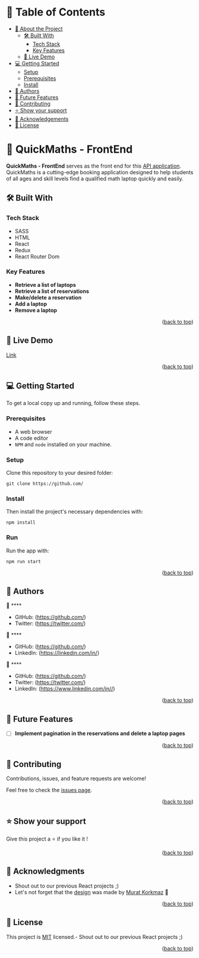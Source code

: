 <a name="readme-top"></a>

# 📗 Table of Contents

- [📖 About the Project](#about-project)
  - [🛠 Built With](#built-with)
    - [Tech Stack](#tech-stack)
    - [Key Features](#key-features)
  - [🚀 Live Demo](#live-demo)
- [💻 Getting Started](#getting-started)
  - [Setup](#setup)
  - [Prerequisites](#prerequisites)
  - [Install](#install)
- [👥 Authors](#authors)
- [🔭 Future Features](#future-features)
- [🤝 Contributing](#contributing)
- [⭐️ Show your support](#support)
- [🙏 Acknowledgements](#acknowledgements)
- [📝 License](#license)

<!-- PROJECT DESCRIPTION -->

# 📖 QuickMaths - FrontEnd <a name="about-project"></a>

**QuickMaths - FrontEnd** serves as the front end for this [API application](https://github.com/laiifuu/QuickMaths-BackEnd). 
QuickMaths is a cutting-edge booking application designed to help students of all ages and skill levels find a qualified math laptop quickly and easily.
## 🛠 Built With <a name="built-with"></a>

### Tech Stack <a name="tech-stack"></a>

- SASS
- HTML
- React
- Redux
- React Router Dom

<!-- Features -->

### Key Features <a name="key-features"></a>
- **Retrieve a list of laptops**
- **Retrieve a list of reservations**
- **Make/delete a reservation**
- **Add a laptop**
- **Remove a laptop**

<p align="right">(<a href="#readme-top">back to top</a>)</p>

<!-- LIVE DEMO -->

## 🚀 Live Demo <a name="live-demo"></a>

[Link](https://quickmaths145.netlify.app/)

<p align="right">(<a href="#readme-top">back to top</a>)</p>

<!-- GETTING STARTED -->

## 💻 Getting Started <a name="getting-started"></a>

To get a local copy up and running, follow these steps.

### Prerequisites

- A web browser
- A code editor
- `NPM` and `node` installed on your machine.

### Setup

Clone this repository to your desired folder: 

```
git clone https://github.com/
```


### Install

Then install the project's necessary dependencies with: 

```
npm install
```

### Run 

Run the app with: 
```
npm run start
```

<p align="right">(<a href="#readme-top">back to top</a>)</p>

<!-- AUTHORS -->

## 👥 Authors <a name="authors"></a>

👤 ****

- GitHub: (https://github.com/)
- Twitter: (https://twitter.com/)

👤 ****

- GitHub: (https://github.com/)
- LinkedIn: (https://linkedin.com/in/)

👤 ****

- GitHub: (https://github.com/)
- Twitter: (https://twitter.com/)
- LinkedIn: (https://www.linkedin.com/in//)

<p align="right">(<a href="#readme-top">back to top</a>)</p>

<!-- FUTURE FEATURES -->

## 🔭 Future Features <a name="future-features"></a>

- [ ] **Implement pagination in the reservations and delete a laptop pages**

<p align="right">(<a href="#readme-top">back to top</a>)</p>

<!-- CONTRIBUTING -->

## 🤝 Contributing <a name="contributing"></a>

Contributions, issues, and feature requests are welcome!

Feel free to check the [issues page](../../issues/).

<p align="right">(<a href="#readme-top">back to top</a>)</p>

<!-- SUPPORT -->

## ⭐️ Show your support <a name="support"></a>

Give this project a ⭐️ if you like it !

<p align="right">(<a href="#readme-top">back to top</a>)</p>

<!-- ACKNOWLEDGEMENTS -->

## 🙏 Acknowledgments <a name="acknowledgements"></a>

- Shout out to our previous React projects ;)
- Let's not forget that the [design](https://www.behance.net/gallery/26425031/Vespa-Responsive-Redesign) was made by [Murat Korkmaz](https://www.behance.net/muratk) :art:


<p align="right">(<a href="#readme-top">back to top</a>)</p>


<!-- LICENSE -->

## 📝 License <a name="license"></a>

This project is [MIT](./LICENSE) licensed.- Shout out to our previous React projects ;)

<p align="right">(<a href="#readme-top">back to top</a>)</p>
